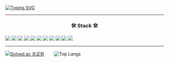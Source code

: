 [![Typing SVG](https://readme-typing-svg.herokuapp.com/?color=000000&lines=안녕하세요%20섬세하고%20세세한%20개발자%20나종현입니다.&font=Gaegu&size=50&fontColor=000000&height=70&width=650)]()

---

<h3 align="center">🛠 Stack 🛠</h3>

<div style="display: inline-block;" align="center">
    <img src="https://img.shields.io/badge/Java-bf2e24?style=flat-square&logo=Java&logoColor=white" />
    <img src="https://img.shields.io/badge/Spring-6DB33F?style=flat-square&logo=Spring&logoColor=white" />
    <img src="https://img.shields.io/badge/Spring%20Boot-6DB33F?style=flat-square&logo=Spring%20Boot&logoColor=white" />
    <img src="https://img.shields.io/badge/MySQL-4479A1?style=flat-square&logo=MySQL&logoColor=white" />
</div>

<div style="display: inline-block;" align="center">
    <img src="https://img.shields.io/badge/node.js-339933?style=flat-square&logo=Node.js&logoColor=white" />
    <img src="https://img.shields.io/badge/JavaScript-F7DF1E?style=flat-square&logo=JavaScript&logoColor=white" />
    <img src="https://img.shields.io/badge/TypeScript-3178C6?style=flat-square&logo=TypeScript&logoColor=white" />
</div>

<div style="display: inline-block;" align="center">
    <img src="https://img.shields.io/badge/Vue.js-4FC08D?style=flat&logo=Vue.js&logoColor=white" />
    <img src="https://img.shields.io/badge/React-61DAFB?style=flat&logo=React&logoColor=white" />
    <img src="https://img.shields.io/badge/Flutter-02569B?style=flat&logo=Flutter&logoColor=white" />
    <img src="https://img.shields.io/badge/React%20Native-0088CC?style=flat&logo=React&logoColor=white" />
</div>

---


[![Solved.ac
프로필](http://mazassumnida.wtf/api/v2/generate_badge?boj=i0364842)](https:/solved.ac/profile/i0364842)&nbsp;&nbsp;&nbsp;&nbsp;&nbsp;&nbsp;&nbsp;&nbsp;![Top Langs](https://github-readme-stats.vercel.app/api/top-langs/?username=najonghyun&size_weight=0.5&count_weight=0.5)



